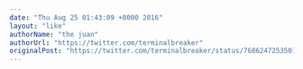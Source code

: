 ```yaml
---
date: "Thu Aug 25 01:43:09 +0000 2016"
layout: "like"
authorName: "the juan"
authorUrl: "https://twitter.com/terminalbreaker"
originalPost: "https://twitter.com/terminalbreaker/status/768624725350158336"
---
```

